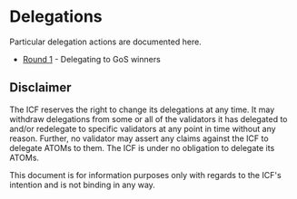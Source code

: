 # Delegations

Particular delegation actions are documented here.

- [Round 1](1-gos) - Delegating to GoS winners



## Disclaimer

The ICF reserves the right to change its delegations at any time. It may withdraw delegations
from some or all of the validators it has delegated to and/or redelegate to specific validators at any point 
in time without any reason. Further, no validator may assert any claims against the ICF to delegate 
ATOMs to them. The ICF is under no obligation to delegate its ATOMs.

This document is for information purposes only with regards to the ICF's
intention and is not binding in any way. 


